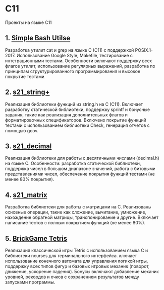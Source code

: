 # C11

Проекты на языке C11


## 1. [Simple Bash Utilse](https://github.com/Tixon-noxit/C11/tree/main/C3_SimpleBashUtils)
Разработка утилит cat и grep на языке C (C11) с поддержкой POSIX.1-2017. 
Использование Google Style, Makefile, тестирование с интеграционными тестами. 
Особенности включают поддержку всех флагов утилит, использование регулярных выражений, разработка по принципам структурированного программирования и высокое покрытие тестами.

## 2. [s21_string+](https://github.com/Tixon-noxit/C11/tree/main/C2_s21_stringplus)
Реализация библиотеки функций из string.h на C (C11). 
Включает разработку статической библиотеки, поддержку sprintf и бонусные задания, такие как реализация дополнительных флагов и форматировочных спецификаторов. 
Включено покрытие функций тестами с использованием библиотеки Check, генерация отчетов с помощью gcov.

## 3. [s21_decimal](https://github.com/Tixon-noxit/C11/tree/main/C5_s21_decimal)
Реализация библиотеки для работы с десятичными числами (decimal.h) на языке C. 
Особенности: разработка статической библиотеки, поддержка чисел в большом диапазоне значений, работа с битовыми представлениями чисел, обеспечение покрытия функций тестами (не менее 80% покрытия).

## 4. [s21_matrix](https://github.com/Tixon-noxit/C11/tree/main/C6_s21_matrix)
Разработка библиотеки для работы с матрицами на C. 
Реализованы основные операции, такие как сложение, вычитание, умножение, нахождение обратной матрицы, транспонирование и другие. 
Включает написание тестов с полным покрытием функций (не менее 80%).

## 5. [BrickGame Tetris](https://github.com/Tixon-noxit/C11/tree/main/C7_BrickGame_v1.0)
Реализация классической игры Tetris с использованием языка C и библиотеки ncurses для терминального интерфейса. 
ключает использование конечного автомата для управления логикой игры, поддержку всех типов фигур и базовых игровых механик (поворот, движение, ускорение падения). 
Бонусы включают добавление механик уровней, рекордов и очков с сохранением результатов между запусками программы.
